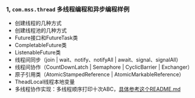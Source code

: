### 1, ```com.mss.thread``` 多线程编程和异步编程样例

- 创建线程的几种方式
- 创建线程池的几种方式
- Future接口和FutureTask类
- CompletableFuture类
- ListenableFuture类
- 线程间同步（join | wait、notify、notifyAll | await、signal、signalAll）
- 线程间协作（CountDownLatch | Semaphore | CyclicBarrier | Exchanger）
- 原子引用类（AtomicStampedReference | AtomicMarkableReference）
- TheadLocal线程本地变量
- 多线程协作实现：多线程顺序打印十次ABC，[具体参考这个README.md](src/main/java/com/mss/thread/sortPrint/readme.md)

